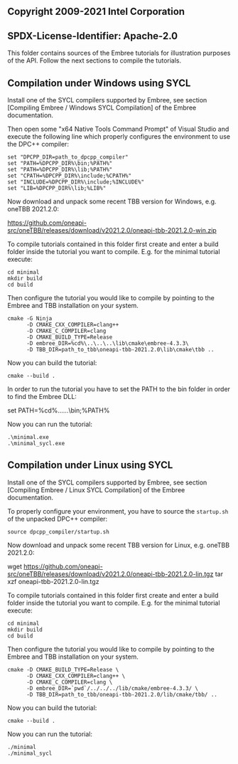 ## Copyright 2009-2021 Intel Corporation
## SPDX-License-Identifier: Apache-2.0

This folder contains sources of the Embree tutorials for illustration
purposes of the API. Follow the next sections to compile the
tutorials.

Compilation under Windows using SYCL
-------------------------------------

Install one of the SYCL compilers supported by Embree, see section
[Compiling Embree / Windows SYCL Compilation] of the Embree
documentation.
  
Then open some "x64 Native Tools Command Prompt" of Visual Studio and
execute the following line which properly configures the environment to
use the DPC++ compiler:

    set "DPCPP_DIR=path_to_dpcpp_compiler"
    set "PATH=%DPCPP_DIR%\bin;%PATH%"
    set "PATH=%DPCPP_DIR%\lib;%PATH%"
    set "CPATH=%DPCPP_DIR%\include;%CPATH%"
    set "INCLUDE=%DPCPP_DIR%\include;%INCLUDE%"
    set "LIB=%DPCPP_DIR%\lib;%LIB%"

Now download and unpack some recent TBB version for Windows, e.g. oneTBB 2021.2.0:

  https://github.com/oneapi-src/oneTBB/releases/download/v2021.2.0/oneapi-tbb-2021.2.0-win.zip
  
To compile tutorials contained in this folder first create and enter a
build folder inside the tutorial you want to compile. E.g. for the
minimal tutorial execute:

    cd minimal
    mkdir build
    cd build

Then configure the tutorial you would like to compile by pointing to
the Embree and TBB installation on your system.

    cmake -G Ninja
          -D CMAKE_CXX_COMPILER=clang++
          -D CMAKE_C_COMPILER=clang
          -D CMAKE_BUILD_TYPE=Release
          -D embree_DIR=%cd%\..\..\..\lib\cmake\embree-4.3.3\
          -D TBB_DIR=path_to_tbb\oneapi-tbb-2021.2.0\lib\cmake\tbb ..

Now you can build the tutorial:

    cmake --build .

In order to run the tutorial you have to set the PATH to the bin
folder in order to find the Embree DLL:

  set PATH=%cd%\..\..\..\bin;%PATH%

Now you can run the tutorial:

    .\minimal.exe
    .\minimal_sycl.exe


Compilation under Linux using SYCL
-----------------------------------

Install one of the SYCL compilers supported by Embree, see section
[Compiling Embree / Linux SYCL Compilation] of the Embree
documentation.

To properly configure your environment, you have to source the
`startup.sh` of the unpacked DPC++ compiler:

    source dpcpp_compiler/startup.sh

Now download and unpack some recent TBB version for Linux, e.g. oneTBB 2021.2.0:

  wget https://github.com/oneapi-src/oneTBB/releases/download/v2021.2.0/oneapi-tbb-2021.2.0-lin.tgz
  tar xzf oneapi-tbb-2021.2.0-lin.tgz

To compile tutorials contained in this folder first create and enter a
build folder inside the tutorial you want to compile. E.g. for the
minimal tutorial execute:

    cd minimal
    mkdir build
    cd build

Then configure the tutorial you would like to compile by pointing to
the Embree and TBB installation on your system.

    cmake -D CMAKE_BUILD_TYPE=Release \
          -D CMAKE_CXX_COMPILER=clang++ \
          -D CMAKE_C_COMPILER=clang \
          -D embree_DIR=`pwd`/../../../lib/cmake/embree-4.3.3/ \
          -D TBB_DIR=path_to_tbb/oneapi-tbb-2021.2.0/lib/cmake/tbb/ ..

Now you can build the tutorial:

    cmake --build .

Now you can run the tutorial:

    ./minimal
    ./minimal_sycl

